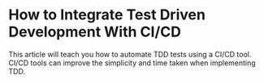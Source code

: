 # How to Integrate Test Driven Development With CI/CD

This article will teach you how to automate TDD tests using a CI/CD tool. CI/CD tools can improve the simplicity and time taken when implementing TDD.
